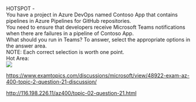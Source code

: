 HOTSPOT -<br/>You have a project in Azure DevOps named Contoso App that contains pipelines in Azure Pipelines for GitHub repositories.<br/>You need to ensure that developers receive Microsoft Teams notifications when there are failures in a pipeline of Contoso App.<br/>What should you run in Teams? To answer, select the appropriate options in the answer area.<br/>NOTE: Each correct selection is worth one point.<br/>Hot Area:<br/><img src="https://www.examtopics.com/assets/media/exam-media/04257/0006700001.png" class="in-exam-image"/><br/><p><a href="https://www.examtopics.com/discussions/microsoft/view/48922-exam-az-400-topic-2-question-21-discussion/">https://www.examtopics.com/discussions/microsoft/view/48922-exam-az-400-topic-2-question-21-discussion/</a></p><p><a href="http://116.198.226.11/az400/topic-02-question-21.html">http://116.198.226.11/az400/topic-02-question-21.html</a></p><script src="https://giscus.app/client.js"                    data-repo="azsamples/az204"                    data-repo-id="R_kgDOMRXzDQ"                    data-category="General"                    data-category-id="DIC_kwDOMRXzDc4Cgi27"                    data-mapping="pathname"                    data-strict="0"                    data-reactions-enabled="0"                    data-emit-metadata="0"                    data-input-position="bottom"                    data-theme="preferred_color_scheme"                    data-lang="en"                    crossorigin="anonymous"                    async>                    </script>